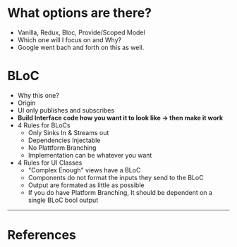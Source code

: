 # What options are there? 
  - Vanilla, Redux, Bloc, Provide/Scoped Model
  - Which one will I focus on and Why?
  - Google went bach and forth on this as well.

# BLoC
- Why this one?
- Origin
- UI only publishes and subscribes
- **Build Interface code how you want it to look like -> then make it work**
- 4 Rules for BLoCs
  - Only Sinks In & Streams out
  - Dependencies Injectable
  - No Plattform Branching
  - Implementation can be whatever you want
- 4 Rules for UI Classes
  - "Complex Enough" views have a BLoC
  - Components do not format the inputs they send to the BLoC
  - Output are formated as little as possible
  - If you do have Platform Branching, It should be dependent on a single BLoC bool output
 
---
# References 